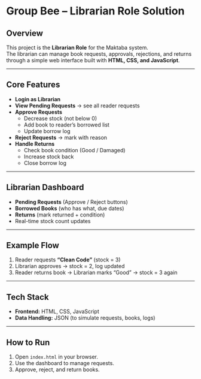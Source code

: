 # Group Bee – Librarian Role Solution

## Overview
This project is the **Librarian Role** for the Maktaba system.  
The librarian can manage book requests, approvals, rejections, and returns through a simple web interface built with **HTML, CSS, and JavaScript**.

---

## Core Features
- **Login as Librarian**  
- **View Pending Requests** → see all reader requests  
- **Approve Requests**  
  - Decrease stock (not below 0)  
  - Add book to reader’s borrowed list  
  - Update borrow log  
- **Reject Requests** → mark with reason  
- **Handle Returns**  
  - Check book condition (Good / Damaged)  
  - Increase stock back  
  - Close borrow log  

---

## Librarian Dashboard
- **Pending Requests** (Approve / Reject buttons)  
- **Borrowed Books** (who has what, due dates)  
- **Returns** (mark returned + condition)  
- Real-time stock count updates  

---

## Example Flow
1. Reader requests **“Clean Code”** (stock = 3)  
2. Librarian approves  → stock = 2, log updated  
3. Reader returns book → Librarian marks “Good” → stock = 3 again  

---

## Tech Stack
- **Frontend:** HTML, CSS, JavaScript  
- **Data Handling:** JSON (to simulate requests, books, logs)  

---

## How to Run
1. Open `index.html` in your browser.  
2. Use the dashboard to manage requests.  
3. Approve, reject, and return books.  

